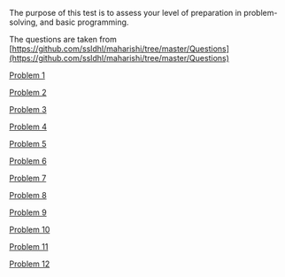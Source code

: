 The purpose of this test is to assess your level of preparation in problem-solving, and basic programming.

The questions are taken from [https://github.com/ssldhl/maharishi/tree/master/Questions](https://github.com/ssldhl/maharishi/tree/master/Questions)

[Problem 1](src/main/java/javam/fundamentals/f/problem1/README.md)

[Problem 2](src/main/java/javam/fundamentals/f/problem2/README.md)

[Problem 3](src/main/java/javam/fundamentals/f/problem3/README.md)

[Problem 4](src/main/java/javam/fundamentals/f/problem4/README.md)

[Problem 5](src/main/java/javam/fundamentals/f/problem5/README.md)

[Problem 6](src/main/java/javam/fundamentals/f/problem6/README.md)

[Problem 7](src/main/java/javam/fundamentals/f/problem7/README.md)

[Problem 8](src/main/java/javam/fundamentals/f/problem8/README.md)

[Problem 9](src/main/java/javam/fundamentals/f/problem9/README.md)

[Problem 10](src/main/java/javam/fundamentals/f/problem10/README.md)

[Problem 11](src/main/java/javam/fundamentals/f/problem11/README.md)

[Problem 12](src/main/java/javam/fundamentals/f/problem12/README.md)
